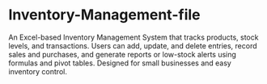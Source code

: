 # Inventory-Management-file
An Excel-based Inventory Management System that tracks products, stock levels, and transactions. Users can add, update, and delete entries, record sales and purchases, and generate reports or low-stock alerts using formulas and pivot tables. Designed for small businesses and easy inventory control.
